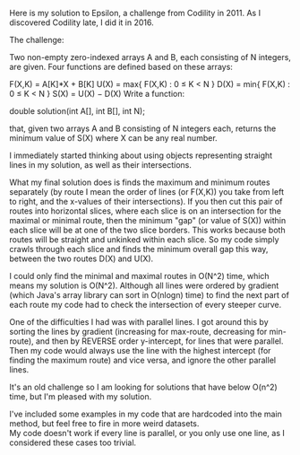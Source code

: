 Here is my solution to Epsilon, a challenge from Codility in 2011.  As I discovered Codility late, I did it in 2016.

The challenge:

Two non-empty zero-indexed arrays A and B, each consisting of N integers, are given. Four functions are defined based on these arrays:

F(X,K)	=	A[K]*X + B[K]
U(X)	=	max{ F(X,K) : 0 ≤ K < N }
D(X)	=	min{ F(X,K) : 0 ≤ K < N }
S(X)	=	U(X) − D(X)
Write a function:

double solution(int A[], int B[], int N);

that, given two arrays A and B consisting of N integers each, returns the minimum value of S(X) where X can be any real number.

I immediately started thinking about using objects representing straight lines in my solution, as well as their intersections.

What my final solution does is finds the maximum and minimum routes separately (by route I mean the order of lines (or F(X,K))
you take from left to right, and the x-values of their intersections).  If you then cut this pair of routes into horizontal slices, 
where each slice is on an intersection for the maximal or minimal route, then the minimum "gap" (or value of S(X)) within each slice will be at one of the two slice borders.  This works because both routes will be straight and unkinked within each slice.  So my code simply crawls through each slice and finds the minimum overall gap this way, between the two routes D(X) and U(X).  

I could only find the minimal and maximal routes in O(N^2) time, which means my solution is O(N^2).  Although all lines were ordered by 
gradient (which Java's array library can sort in O(nlogn) time) to find the next part of each route my code had to check the intersection of every steeper curve.

One of the difficulties I had was with parallel lines.  I got around this by sorting the lines by gradient (increasing for max-route, decreasing for min-route), and then by REVERSE order y-intercept, for lines that were parallel. Then my code would always use the line with the highest intercept (for finding the maximum route) and vice versa, and ignore the other parallel lines.

It's an old challenge so I am looking for solutions that have below O(n^2) time, but I'm pleased with my solution. 

I've included some examples in my code that are hardcoded into the main method, but feel free to fire in more weird datasets.  
My code doesn't work if every line is parallel, or you only use one line, as I considered these cases too trivial.
